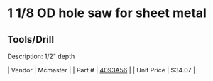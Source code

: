 # 1 1/8 OD hole saw for sheet metal
## Tools/Drill
Description: 	1/2" depth 

| Vendor | Mcmaster | 
| Part # | [4093A56](http://www.mcmaster.com/) | 
| Unit Price | $34.07 | 

